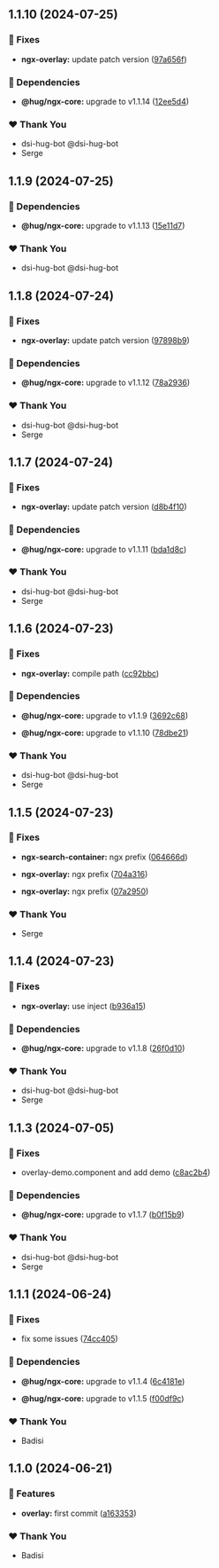 ## 1.1.10 (2024-07-25)


### 🐛 Fixes

- **ngx-overlay:** update patch version ([97a656f](https://github.com/DSI-HUG/ngx-components/commit/97a656f))


### 🌱 Dependencies

- **@hug/ngx-core:** upgrade to v1.1.14 ([12ee5d4](https://github.com/DSI-HUG/ngx-components/commit/12ee5d4))


### ❤️  Thank You

- dsi-hug-bot @dsi-hug-bot
- Serge

## 1.1.9 (2024-07-25)


### 🌱 Dependencies

- **@hug/ngx-core:** upgrade to v1.1.13 ([15e11d7](https://github.com/DSI-HUG/ngx-components/commit/15e11d7))


### ❤️  Thank You

- dsi-hug-bot @dsi-hug-bot

## 1.1.8 (2024-07-24)


### 🐛 Fixes

- **ngx-overlay:** update patch version ([97898b9](https://github.com/DSI-HUG/ngx-components/commit/97898b9))


### 🌱 Dependencies

- **@hug/ngx-core:** upgrade to v1.1.12 ([78a2936](https://github.com/DSI-HUG/ngx-components/commit/78a2936))


### ❤️  Thank You

- dsi-hug-bot @dsi-hug-bot
- Serge

## 1.1.7 (2024-07-24)


### 🐛 Fixes

- **ngx-overlay:** update patch version ([d8b4f10](https://github.com/DSI-HUG/ngx-components/commit/d8b4f10))


### 🌱 Dependencies

- **@hug/ngx-core:** upgrade to v1.1.11 ([bda1d8c](https://github.com/DSI-HUG/ngx-components/commit/bda1d8c))


### ❤️  Thank You

- dsi-hug-bot @dsi-hug-bot
- Serge

## 1.1.6 (2024-07-23)


### 🐛 Fixes

- **ngx-overlay:** compile path ([cc92bbc](https://github.com/DSI-HUG/ngx-components/commit/cc92bbc))


### 🌱 Dependencies

- **@hug/ngx-core:** upgrade to v1.1.9 ([3692c68](https://github.com/DSI-HUG/ngx-components/commit/3692c68))

- **@hug/ngx-core:** upgrade to v1.1.10 ([78dbe21](https://github.com/DSI-HUG/ngx-components/commit/78dbe21))


### ❤️  Thank You

- dsi-hug-bot @dsi-hug-bot
- Serge

## 1.1.5 (2024-07-23)


### 🐛 Fixes

- **ngx-search-container:** ngx prefix ([064666d](https://github.com/DSI-HUG/ngx-components/commit/064666d))

- **ngx-overlay:** ngx prefix ([704a316](https://github.com/DSI-HUG/ngx-components/commit/704a316))

- **ngx-overlay:** ngx prefix ([07a2950](https://github.com/DSI-HUG/ngx-components/commit/07a2950))


### ❤️  Thank You

- Serge

## 1.1.4 (2024-07-23)


### 🐛 Fixes

- **ngx-overlay:** use inject ([b936a15](https://github.com/DSI-HUG/ngx-components/commit/b936a15))


### 🌱 Dependencies

- **@hug/ngx-core:** upgrade to v1.1.8 ([26f0d10](https://github.com/DSI-HUG/ngx-components/commit/26f0d10))


### ❤️  Thank You

- dsi-hug-bot @dsi-hug-bot
- Serge

## 1.1.3 (2024-07-05)

### 🐛 Fixes

-   overlay-demo.component and add demo ([c8ac2b4](https://github.com/DSI-HUG/ngx-components/commit/c8ac2b4))

### 🌱 Dependencies

-   **@hug/ngx-core:** upgrade to v1.1.7 ([b0f15b9](https://github.com/DSI-HUG/ngx-components/commit/b0f15b9))

### ❤️ Thank You

-   dsi-hug-bot @dsi-hug-bot
-   Serge

## 1.1.1 (2024-06-24)

### 🐛 Fixes

-   fix some issues ([74cc405](https://github.com/DSI-HUG/ngx-components/commit/74cc405))

### 🌱 Dependencies

-   **@hug/ngx-core:** upgrade to v1.1.4 ([6c4181e](https://github.com/DSI-HUG/ngx-components/commit/6c4181e))

-   **@hug/ngx-core:** upgrade to v1.1.5 ([f00df9c](https://github.com/DSI-HUG/ngx-components/commit/f00df9c))

### ❤️ Thank You

-   Badisi

## 1.1.0 (2024-06-21)

### 🚀 Features

-   **overlay:** first commit ([a163353](https://github.com/DSI-HUG/ngx-components/commit/a163353))

### ❤️ Thank You

-   Badisi
